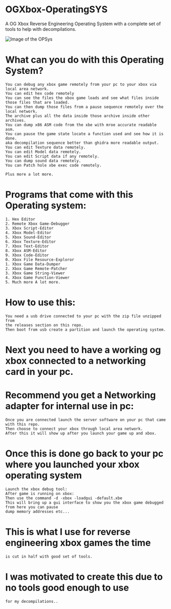 # OGXbox-OperatingSYS
A OG Xbox Reverse Engineering Operating System with a complete set of tools to help with decompilations. 

![Image of the OPSys](https://i.ibb.co/0Jmb7Xm/xbox-Operating-System.png)


# What can you do with this Operating System?
    
    
    You can debug any xbox game remotely from your pc to your xbox via local area network.
    You can edit hex code remotely
    You can see the files the xbox game loads and see what files inside those files that are loaded.
    You can then dump those files from a pause sequence remotely over the local network. 
    The archive plus all the data inside those archive inside other archives.
    You can dump x86 ASM code from the xbe with mroe accurate readable asm.
    You can pause the game state locate a function used and see how it is done. 
    aka decompilation sequence better than ghidra more readable output.
    You can edit Texture data remotely.
    You can edit Model data remotely.
    You can edit Script data if any remotely.
    You can dump sound data remotely.
    You can Patch hole xbe exec code remotely.
    
    Plus more a lot more.
    
    
# Programs that come with this Operating system:

    1. Hex Editor
    2. Remote Xbox Game-Debugger
    3. Xbox Script-Editor
    4. Xbox Model-Editor
    5. Xbox Sound-Editor
    6. Xbox Texture-Editor
    7. Xbox Text-Editor
    8. Xbox ASM-Editor
    9. Xbox Code-Editor
    0. Xbox File Resource-Exploror
    1. Xbox Game Data-Dumper
    2. Xbox Game Remote-Patcher
    3. Xbox Game String-Viewer
    4. Xbox Game Function-Viewer
    5. Much more A lot more.
    
# How to use this:
    
    You need a usb drive connected to your pc with the zip file unzipped from
    the releases section on this repo.
    Then boot from usb create a partition and launch the operating system.
    
# Next you need to have a working og xbox connected to a networking card in your pc.
# Recommend you get a Networking adapter for internal use in pc:

    Once you are connected launch the server software on your pc that came with this repo.
    Then choose to connect your xbox through local area network.
    After this it will show up after you launch your game up and xbox.
    
# Once this is done go back to your pc where you launched your xbox operating system

    Launch the xbox debug tool:
    After game is running on xbox:
    Then use the command -d -xbox -loadgui -default.xbe
    This will bring up a gui interface to show you the xbox game debugged from here you can pause 
    dump memory addresses etc...
    
# This is what I use for reverse engineering xbox games the time 
    is cut in half with good set of tools.

# I was motivated to create this due to no tools good enough to use
    for my decompilations..
